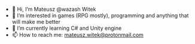 - 👋 Hi, I’m  Mateusz @wazash Witek
- 👀 I’m interested in games (RPG mostly), programming and anything that will make me better
- 🌱 I’m currently learning C# and Unity engine
- 📫 How to reach me: mateusz.witek@protonmail.com

<!---
wazash/wazash is a ✨ special ✨ repository because its `README.md` (this file) appears on your GitHub profile.
You can click the Preview link to take a look at your changes.
--->
